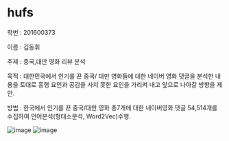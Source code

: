 # hufs

학번 : 201600373

이름 : 김동휘

주제 : 중국,대만 영화 리뷰 분석  

목적 : 대한민국에서 인기를 끈 중국/ 대만 영화들에 대한 네이버 영화 댓글을 분석한 내용을 토대로 흥행 요인과 공감을 사지 못한 요인을 가리켜 내고 앞으로 나아갈 방향을 제안.

방법 : 한국에서 인기를 끈 중국/대만 영화 총7개에 대한 네이버영화 댓글 54,514개를 수집하여 언어분석(형태소분석, Word2Vec)수행.

![image](https://user-images.githubusercontent.com/74239283/102712332-b96fb200-4303-11eb-80c4-8f5e8566fbe3.png)
![image](https://user-images.githubusercontent.com/74239283/102712354-eae87d80-4303-11eb-98b7-886066cfd24e.png)
